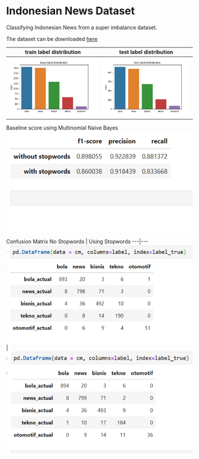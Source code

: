 # Indonesian News Dataset

Classifying Indonesian News from a super imbalance dataset.

The dataset can be downloaded [here](https://drive.google.com/open?id=1sCF0gNg5sFseZFD5LGJzdh5qzaMIv7Ip)

train label distribution | test label distribution
---|---
![train dist](train_dist.png) | ![test dist](test_dist.png)

Baseline score using Multinomial Naive Bayes
![score](scores.PNG)

Confusion Matrix
No Stopwords | Using Stopwords
---|---
![no stopwords](confusion_matrix_no_stopword.PNG) | ![](confusion_matrix_stopword.PNG)